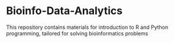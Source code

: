 # Bioinfo-Data-Analytics
This repository contains materials for introduction to R and Python programming, tailored for solving bioinformatics problems
